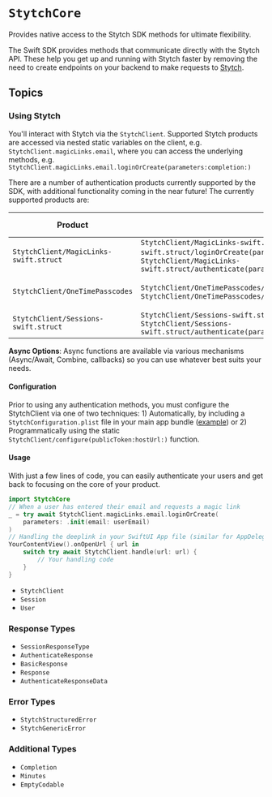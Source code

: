 #  ``StytchCore``

Provides native access to the Stytch SDK methods for ultimate flexibility.

The Swift SDK provides methods that communicate directly with the Stytch API. These help you get up and running with Stytch faster by removing the need to create endpoints on your backend to make requests to [Stytch](https://stytch.com).

## Topics

### Using Stytch

 You'll interact with Stytch via the ``StytchClient``. Supported Stytch products are accessed via nested static variables on the client, e.g. `StytchClient.magicLinks.email`, where you can access the underlying methods, e.g. `StytchClient.magicLinks.email.loginOrCreate(parameters:completion:)`

There are a number of authentication products currently supported by the SDK, with additional functionality coming in the near future! The currently supported products are:

Product | Methods | Delivery mechanisms
--- | --- | ---
``StytchClient/MagicLinks-swift.struct`` | ``StytchClient/MagicLinks-swift.struct/Email-swift.struct/loginOrCreate(parameters:completion:)``, ``StytchClient/MagicLinks-swift.struct/authenticate(parameters:completion:)`` | Email 
``StytchClient/OneTimePasscodes`` | ``StytchClient/OneTimePasscodes/loginOrCreate(parameters:completion:)``, ``StytchClient/OneTimePasscodes/authenticate(parameters:completion:)`` | SMS, WhatsApp, Email
``StytchClient/Sessions-swift.struct`` | ``StytchClient/Sessions-swift.struct/revoke(completion:)``, ``StytchClient/Sessions-swift.struct/authenticate(parameters:completion:)`` | N/A

**Async Options**: Async functions are available via various mechanisms (Async/Await, Combine, callbacks) so you can use whatever best suits your needs.

#### Configuration

 Prior to using any authentication methods, you must configure the StytchClient via one of two techniques: 1) Automatically, by including a `StytchConfiguration.plist` file in your main app bundle ([example](https://github.com/stytchauth/stytch-swift/blob/main/StytchDemo/Shared/StytchConfiguration.plist)) or 2) Programmatically using the static ``StytchClient/configure(publicToken:hostUrl:)`` function.
 
 #### Usage

With just a few lines of code, you can easily authenticate your users and get back to focusing on the core of your product.
 
``` swift
import StytchCore
// When a user has entered their email and requests a magic link
_ = try await StytchClient.magicLinks.email.loginOrCreate(
    parameters: .init(email: userEmail)
)
// Handling the deeplink in your SwiftUI App file (similar for AppDelegate)
YourContentView().onOpenUrl { url in
    switch try await StytchClient.handle(url: url) {
        // Your handling code
    }
}
```

- ``StytchClient``
- ``Session``
- ``User``

### Response Types

- ``SessionResponseType``
- ``AuthenticateResponse``
- ``BasicResponse``
- ``Response``
- ``AuthenticateResponseData``

### Error Types
- ``StytchStructuredError``
- ``StytchGenericError``

### Additional Types

- ``Completion``
- ``Minutes``
- ``EmptyCodable``
